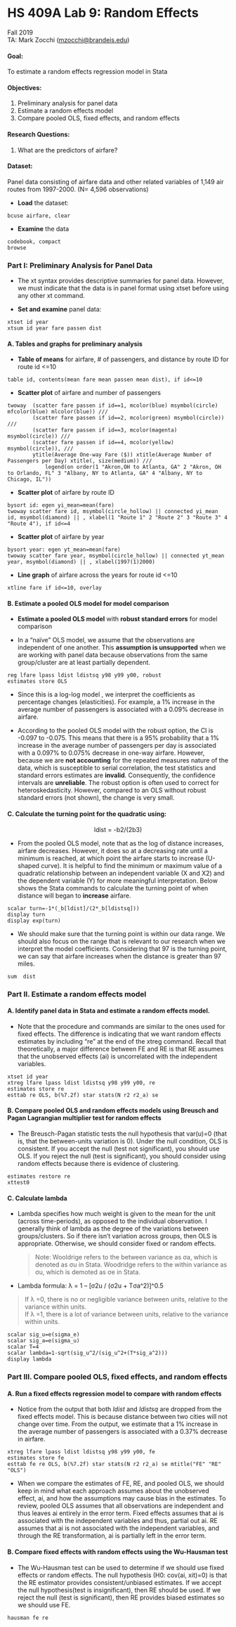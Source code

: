 # HS 409A Lab 9: Random Effects
Fall 2019  
TA: Mark Zocchi (mzocchi@brandeis.edu)


#### Goal:
To estimate a random effects regression model in Stata

#### Objectives: 
1.	Preliminary analysis for panel data
2.	Estimate a random effects model
3.	Compare pooled OLS, fixed effects, and random effects

#### Research Questions: 
1)	What are the predictors of airfare? 

#### Dataset:
Panel data consisting of airfare data and other related variables of 1,149 air routes from 1997-2000. (N= 4,596 observations)

* **Load** the dataset:
```
bcuse airfare, clear
```
* **Examine** the data
```
codebook, compact
browse
```

### Part I: Preliminary Analysis for Panel Data
* The xt syntax provides descriptive summaries for panel data.  However, we must indicate that the data is in panel format using xtset before using any other xt command.

* **Set and examine** panel data:
```
xtset id year
xtsum id year fare passen dist
```

#### A.	Tables and graphs for preliminary analysis
* **Table of means** for airfare, # of passengers, and distance by route ID for route id <=10
```
table id, contents(mean fare mean passen mean dist), if id<=10
```

* **Scatter plot** of airfare and number of passengers  
```
twoway  (scatter fare passen if id==1, mcolor(blue) msymbol(circle) mfcolor(blue) mlcolor(blue)) /// 
		(scatter fare passen if id==2, mcolor(green) msymbol(circle)) ///
		(scatter fare passen if id==3, mcolor(magenta) msymbol(circle)) ///
		(scatter fare passen if id==4, mcolor(yellow) msymbol(circle)), ///
		ytitle(Average One-way Fare ($)) xtitle(Average Number of Passengers per Day) xtitle(, size(medium)) ///
			legend(on order(1 "Akron,OH to Atlanta, GA" 2 "Akron, OH to Orlando, FL" 3 "Albany, NY to Atlanta, GA" 4 "Albany, NY to Chicago, IL"))
```

* **Scatter plot** of airfare by route ID
```
bysort id: egen yi_mean=mean(fare)
twoway scatter fare id, msymbol(circle_hollow) || connected yi_mean id, msymbol(diamond) || , xlabel(1 "Route 1" 2 "Route 2" 3 "Route 3" 4 "Route 4"), if id<=4
```
* **Scatter plot** of airfare by year 
```
bysort year: egen yt_mean=mean(fare)
twoway scatter fare year, msymbol(circle_hollow) || connected yt_mean year, msymbol(diamond) || , xlabel(1997(1)2000)
```
* **Line graph** of airfare across the years for route id <=10
```
xtline fare if id<=10, overlay
```

#### B. Estimate a pooled OLS model for model comparison

* **Estimate a pooled OLS model** with **robust standard errors** for model comparison 

* In a “naïve” OLS model, we assume that the observations are independent of one another.  This **assumption is unsupported** when we are working with panel data because observations from the same group/cluster are at least partially dependent.  
```
reg lfare lpass ldist ldistsq y98 y99 y00, robust
estimates store OLS
```
* Since this is a log-log model , we interpret the coefficients as percentage changes (elasticities).  For example, a 1% increase in the average number of passengers is associated with a 0.09% decrease in airfare.

* According to the pooled OLS model with the robust option, the CI is -0.097 to -0.075. This means that there is a 95% probability that a 1% increase in the average number of passengers per day is associated with a 0.097% to 0.075% decrease in one-way airfare.  However, because we are **not accounting** for the repeated measures nature of the data, which is susceptible to serial correlation, the test statistics and standard errors estimates are **invalid**.  Consequently, the confidence intervals are **unreliable**. The robust option is often used to correct for heteroskedasticity.  However, compared to an OLS without robust standard errors (not shown), the change is very small.  

#### C. Calculate the turning point for the quadratic using:
<p align="center"> ldist = -b2/(2b3) </p>

* From the pooled OLS model, note that as the log of distance increases, airfare decreases.  However, it does so at a decreasing rate until a minimum is reached, at which point the airfare starts to increase (U-shaped curve).   It is helpful to find the minimum or maximum value of a quadratic relationship between an independent variable (X and X2) and the dependent variable (Y) for more meaningful interpretation. Below shows the Stata commands to calculate the turning point of when distance will began to **increase** airfare.
```
scalar turn=-1*(_b[ldist]/(2*_b[ldistsq]))
display turn
display exp(turn)
```
* We should make sure that the turning point is within our data range. We should also focus on the range that is relevant to our research when we interpret the model coefficients.  Considering that 97 is the turning point, we can say that airfare increases when the distance is greater than 97 miles.
```
sum  dist
```

### Part II. Estimate a random effects model
#### A.	Identify panel data in Stata and estimate a random effects model.
* Note that the procedure and commands are similar to the ones used for fixed effects. The difference is indicating that we want random effects estimates by including “re” at the end of the xtreg command.    Recall that theoretically, a major difference between FE and RE is that RE assumes that the unobserved effects (ai) is uncorrelated with the independent variables. 
```
xtset id year
xtreg lfare lpass ldist ldistsq y98 y99 y00, re
estimates store re
esttab re OLS, b(%7.2f) star stats(N r2 r2_a) se
```

#### B. Compare pooled OLS and random effects models using Breusch and Pagan Lagrangian multiplier test for random effects
* The Breusch-Pagan statistic tests the null hypothesis that var(u)=0 (that is, that the between-units variation is 0). Under the null condition, OLS is consistent. If you accept the null (test not significant), you should use OLS. If you reject the null (test is significant), you should consider using random effects because there is evidence of clustering.
```
estimates restore re
xttest0
```

#### C. Calculate lambda
* Lambda specifies how much weight is given to the mean for the unit (across time-periods), as opposed to the individual observation. I generally think of lambda as the degree of the variations between groups/clusters. So if there isn’t variation across groups, then OLS is appropriate.  Otherwise, we should consider fixed or random effects.

  >Note: Wooldrige refers to the between variance as σa, which is denoted as σu in Stata. Woodridge refers to the within variance as σu, which is demoted as σe in Stata.

* Lambda formula: λ = 1 –   [σ2u  / (σ2u + Tσa^2)]^0.5  
> If λ =0, there is no or negligible variance between units, relative to the variance within units.  
If λ =1, there is a lot of variance between units, relative to the variance within units.

````
scalar sig_u=e(sigma_e)
scalar sig_a=e(sigma_u)
scalar T=4
scalar lambda=1-sqrt(sig_u^2/(sig_u^2+(T*sig_a^2)))
display lambda
````

### Part III. Compare pooled OLS, fixed effects, and random effects

#### A. Run a fixed effects regression model to compare with random effects
* Notice from the output that both *ldist* and *ldistsq* are dropped from the fixed effects model.  This is because distance between two cities will not change over time.  From the output, we estimate that a 1% increase in the average number of passengers is associated with a 0.37% decrease in airfare.  
```
xtreg lfare lpass ldist ldistsq y98 y99 y00, fe
estimates store fe
esttab fe re OLS, b(%7.2f) star stats(N r2 r2_a) se mtitle("FE" "RE" "OLS")
```
* When we compare the estimates of FE, RE, and pooled OLS, we should keep in mind what each approach assumes about the unobserved effect, ai, and how the assumptions may cause bias in the estimates.  To review, pooled OLS assumes that all observations are independent and thus leaves ai entirely in the error term.  Fixed effects assumes that ai is associated with the independent variables and thus, partial out ai.  RE assumes that ai is not associated with the independent variables, and through the RE transformation, ai is partially left in the error term.  

#### B. Compare fixed effects with random effects using the Wu-Hausman test
* The Wu-Hausman test can be used to determine if we should use fixed effects or random effects.  The null hypothesis (H0: cov(ai, xit)=0) is that the RE estimator provides consistent/unbiased estimates. If we accept the null hypothesis(test is insignificant), then RE should be used. If we reject the null (test is significant), then RE provides biased estimates so we should use FE. 
```
hausman fe re
```
